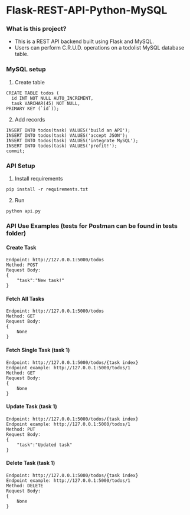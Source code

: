 # Flask-REST-API-Python-MySQL

### What is this project?

- This is a REST API backend built using Flask and MySQL.
- Users can perform C.R.U.D. operations on a todolist MySQL database table.

### MySQL setup

1. Create table

```
CREATE TABLE todos (
  id INT NOT NULL AUTO_INCREMENT,
  task VARCHAR(45) NOT NULL,
PRIMARY KEY (`id`));
```

2. Add records

```
INSERT INTO todos(task) VALUES('build an API');
INSERT INTO todos(task) VALUES('accept JSON');
INSERT INTO todos(task) VALUES('integrate MySQL');
INSERT INTO todos(task) VALUES('profit!');
commit;
```

### API Setup

1. Install requirements

```
pip install -r requirements.txt
```

2. Run

```
python api.py
```

### API Use Examples (tests for Postman can be found in tests folder)

#### Create Task
```
Endpoint: http://127.0.0.1:5000/todos
Method: POST
Request Body:
{
    "task":"New task!"
}
```

#### Fetch All Tasks
```
Endpoint: http://127.0.0.1:5000/todos
Method: GET
Request Body:
{
    None
}
```

#### Fetch Single Task (task 1)
```
Endpoint: http://127.0.0.1:5000/todos/{task index}
Endpoint example: http://127.0.0.1:5000/todos/1
Method: GET
Request Body:
{
    None
}
```

#### Update Task (task 1)
```
Endpoint: http://127.0.0.1:5000/todos/{task index}
Endpoint example: http://127.0.0.1:5000/todos/1
Method: PUT
Request Body:
{
    "task":"Updated task"
}
```

#### Delete Task (task 1)
```
Endpoint: http://127.0.0.1:5000/todos/{task index}
Endpoint example: http://127.0.0.1:5000/todos/1
Method: DELETE
Request Body:
{
    None
}
```

